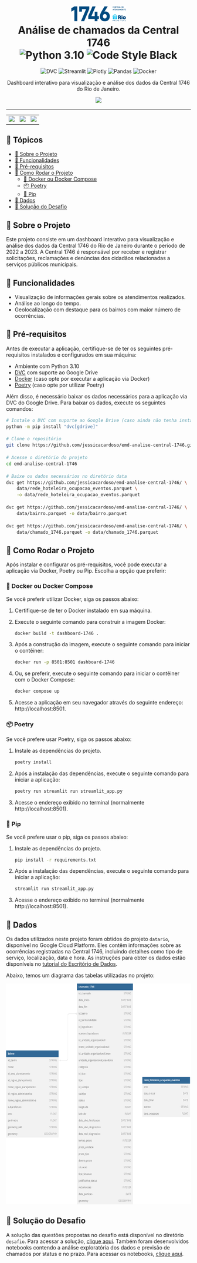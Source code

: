 
<h1 align="center">
    <a href="https://www.1746.rio/hc/pt-br" target="_blank"><img src="static/logo-1746.png" alt="Central 1746" width="150"></a>
    </br>Análise de chamados da Central 1746
</br>
<img src="https://img.shields.io/badge/3.10-%233776AB?style=flat-square&logo=python&logoColor=white&label=Python" alt="Python 3.10">
<img src="https://img.shields.io/badge/black-%23000000?style=flat-square&label=code%20style&link=https%3A%2F%2Fgithub.com%2Fpsf%2Fblack" alt="Code Style Black">
</h1>

<div align="center">

<img src="https://img.shields.io/badge/-DVC-blue?style=flat-square&logo=dvc&logoColor=white&color=%239463CF" alt="DVC">
<img src="https://img.shields.io/badge/-Streamlit-FF4B4B?style=flat-square&logo=streamlit&logoColor=white" alt="Streamlit">
<img src="https://img.shields.io/badge/-Plotly-3F4F75?style=flat-square&logo=plotly&logoColor=white" alt="Plotly">
<img src="https://img.shields.io/badge/-Pandas-150458?style=flat-square&logo=pandas&logoColor=white" alt="Pandas">
<img src="https://img.shields.io/badge/-Docker-2496ED?style=flat-square&logo=docker&logoColor=white" alt="Docker">

<p>Dashboard interativo para visualização e análise dos dados da Central 1746 do Rio de Janeiro.</p>
<img src="https://i.imgur.com/UJlInkz.gif"/>
<hr/>
<table border=0 cellspacing=0 celspadding=0>
  <tr>
    <td><img src="https://imgur.com/iqO8VhW.jpg" width="240px"/></td>
    <td><img src="https://imgur.com/3vHlKLr.jpg" width="240px"/></td>
    <td><img src="https://imgur.com/k3DQQQg.jpg" width="240px"/></td>

  </tr>
</table>
</div>

## :pushpin: Tópicos

- [📃 Sobre o Projeto](#page_with_curl-sobre-o-projeto)
- [🎉 Funcionalidades](#tada-funcionalidades)
- [🔧 Pré-requisitos](#wrench-pré-requisitos)
- [🚀 Como Rodar o Projeto](#rocket-como-rodar-o-projeto)
    - [🐳 Docker ou Docker Compose](#whale-docker-ou-docker-compose)
    - [📦 Poetry](#package-poetry)
    - [🐍 Pip](#snake-pip)
- [💾 Dados](#floppy_disk-dados)
- [👀 Solução do Desafio](#eyes-solução-do-desafio)

## :page_with_curl: Sobre o Projeto

Este projeto consiste em um dashboard interativo para visualização e análise dos dados da Central 1746 do Rio de Janeiro durante o período de 2022 a 2023. A Central 1746 é responsável por receber e registrar solicitações, reclamações e denúncias dos cidadãos relacionadas a serviços públicos municipais.


## :tada: Funcionalidades

- Visualização de informações gerais sobre os atendimentos realizados.
- Análise ao longo do tempo.
- Geolocalização com destaque para os bairros com maior número de ocorrências.

## :wrench: Pré-requisitos

Antes de executar a aplicação, certifique-se de ter os seguintes pré-requisitos instalados e configurados em sua máquina:

- Ambiente com Python 3.10
- [DVC](https://dvc.org/doc/install) com suporte ao Google Drive
- [Docker](https://docs.docker.com/manuals/) (caso opte por executar a aplicação via Docker)
- [Poetry](https://python-poetry.org/docs/#installation) (caso opte por utilizar Poetry)


Além disso, é necessário baixar os dados necessários para a aplicação via DVC do Google Drive. Para baixar os dados, execute os seguintes comandos:




```bash
# Instale o DVC com suporte ao Google Drive (caso ainda não tenha instalado)
python -m pip install "dvc[gdrive]"

# Clone o repositório
git clone https://github.com/jessicacardoso/emd-analise-central-1746.git

# Acesse o diretório do projeto
cd emd-analise-central-1746

# Baixe os dados necessários no diretório data
dvc get https://github.com/jessicacardoso/emd-analise-central-1746/ \
    data/rede_hoteleira_ocupacao_eventos.parquet \
    -o data/rede_hoteleira_ocupacao_eventos.parquet

dvc get https://github.com/jessicacardoso/emd-analise-central-1746/ \
    data/bairro.parquet -o data/bairro.parquet

dvc get https://github.com/jessicacardoso/emd-analise-central-1746/ \
    data/chamado_1746.parquet -o data/chamado_1746.parquet
```

## :rocket: Como Rodar o Projeto

Após instalar e configurar os pré-requisitos, você pode executar a aplicação via Docker, Poetry ou Pip. Escolha a opção que preferir:

### :whale: Docker ou Docker Compose

Se você preferir utilizar Docker, siga os passos abaixo:

1. Certifique-se de ter o Docker instalado em sua máquina.

2. Execute o seguinte comando para construir a imagem Docker:
    ```bash
    docker build -t dashboard-1746 .
    ```
3. Após a construção da imagem, execute o seguinte comando para iniciar o contêiner:
    ```bash
    docker run -p 8501:8501 dashboard-1746
    ```
4. Ou, se preferir, execute o seguinte comando para iniciar o contêiner com o Docker Compose:
    ```bash
    docker compose up
    ```
5. Acesse a aplicação em seu navegador através do seguinte endereço:
http://localhost:8501.

### :package: Poetry

Se você prefere usar Poetry, siga os passos abaixo:

1. Instale as dependências do projeto.
    ```bash
    poetry install
    ```
2. Após a instalação das dependências, execute o seguinte comando para iniciar a aplicação:
    ```bash
    poetry run streamlit run streamlit_app.py
    ```
3. Acesse o endereço exibido no terminal (normalmente http://localhost:8501).

### :snake: Pip

Se você prefere usar o pip, siga os passos abaixo:

1. Instale as dependências do projeto.
    ```bash
    pip install -r requirements.txt
    ```

2. Após a instalação das dependências, execute o seguinte comando para iniciar a aplicação:
    ```bash
    streamlit run streamlit_app.py
    ```
3. Acesse o endereço exibido no terminal (normalmente http://localhost:8501).

## :floppy_disk: Dados

Os dados utilizados neste projeto foram obtidos do projeto `datario`, disponível no Google Cloud Platform. Eles contêm informações sobre as ocorrências registradas na Central 1746, incluindo detalhes como tipo de serviço, localização, data e hora. As instruções para obter os dados estão disponíveis no [tutorial do Escritório de Dados](https://docs.dados.rio/tutoriais/como-acessar-dados/).

Abaixo, temos um diagrama das tabelas utilizadas no projeto:

<div align="center">
    <img src="dicionario-dados/tabelas-desafio.svg" height="600" alt="Tabelas do Desafio">
</div>

## 	:eyes: Solução do Desafio

A solução das questões propostas no desafio está disponível no diretório `desafio`. Para acessar a solução, [clique aqui](desafio/README.md). Também foram desenvolvidos notebooks contendo a análise exploratória dos dados e previsão de chamados por status e no prazo. Para acessar os notebooks, [clique aqui](notebooks/README.md).
